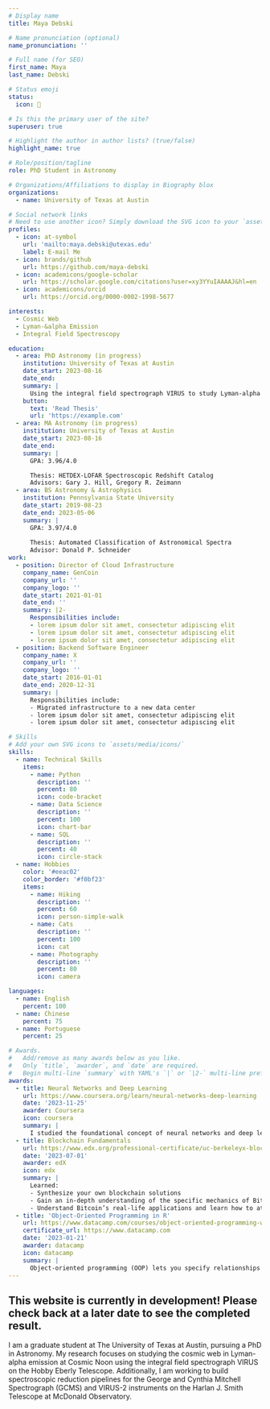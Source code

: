 ```yaml
---
# Display name
title: Maya Debski

# Name pronunciation (optional)
name_pronunciation: ''

# Full name (for SEO)
first_name: Maya
last_name: Debski

# Status emoji
status:
  icon: 🔭

# Is this the primary user of the site?
superuser: true

# Highlight the author in author lists? (true/false)
highlight_name: true

# Role/position/tagline
role: PhD Student in Astronomy

# Organizations/Affiliations to display in Biography blox
organizations:
  - name: University of Texas at Austin

# Social network links
# Need to use another icon? Simply download the SVG icon to your `assets/media/icons/` folder.
profiles:
  - icon: at-symbol
    url: 'mailto:maya.debski@utexas.edu'
    label: E-mail Me
  - icon: brands/github
    url: https://github.com/maya-debski
  - icon: academicons/google-scholar
    url: https://scholar.google.com/citations?user=xy3YYuIAAAAJ&hl=en
  - icon: academicons/orcid
    url: https://orcid.org/0000-0002-1998-5677

interests:
  - Cosmic Web
  - Lyman-&alpha Emission
  - Integral Field Spectroscopy

education:
  - area: PhD Astronomy (in progress)
    institution: University of Texas at Austin
    date_start: 2023-08-16
    date_end: 
    summary: |
      Using the integral field spectrograph VIRUS to study Lyman-alpha emitters at Cosmic Noon to identify and trace cosmic web filaments
    button:
      text: 'Read Thesis'
      url: 'https://example.com'
  - area: MA Astronomy (in progress)
    institution: University of Texas at Austin
    date_start: 2023-08-16
    date_end: 
    summary: |
      GPA: 3.96/4.0

      Thesis: HETDEX-LOFAR Spectroscopic Redshift Catalog
      Advisors: Gary J. Hill, Gregory R. Zeimann
  - area: BS Astronomy & Astrophysics
    institution: Pennsylvania State University
    date_start: 2019-08-23
    date_end: 2023-05-06
    summary: |
      GPA: 3.97/4.0
      
      Thesis: Automated Classification of Astronomical Spectra
      Advisor: Donald P. Schneider
work:
  - position: Director of Cloud Infrastructure
    company_name: GenCoin
    company_url: ''
    company_logo: ''
    date_start: 2021-01-01
    date_end: ''
    summary: |2-
      Responsibilities include:
      - lorem ipsum dolor sit amet, consectetur adipiscing elit
      - lorem ipsum dolor sit amet, consectetur adipiscing elit
      - lorem ipsum dolor sit amet, consectetur adipiscing elit
  - position: Backend Software Engineer
    company_name: X
    company_url: ''
    company_logo: ''
    date_start: 2016-01-01
    date_end: 2020-12-31
    summary: |
      Responsibilities include:
      - Migrated infrastructure to a new data center
      - lorem ipsum dolor sit amet, consectetur adipiscing elit
      - lorem ipsum dolor sit amet, consectetur adipiscing elit

# Skills
# Add your own SVG icons to `assets/media/icons/`
skills:
  - name: Technical Skills
    items:
      - name: Python
        description: ''
        percent: 80
        icon: code-bracket
      - name: Data Science
        description: ''
        percent: 100
        icon: chart-bar
      - name: SQL
        description: ''
        percent: 40
        icon: circle-stack
  - name: Hobbies
    color: '#eeac02'
    color_border: '#f0bf23'
    items:
      - name: Hiking
        description: ''
        percent: 60
        icon: person-simple-walk
      - name: Cats
        description: ''
        percent: 100
        icon: cat
      - name: Photography
        description: ''
        percent: 80
        icon: camera

languages:
  - name: English
    percent: 100
  - name: Chinese
    percent: 75
  - name: Portuguese
    percent: 25

# Awards.
#   Add/remove as many awards below as you like.
#   Only `title`, `awarder`, and `date` are required.
#   Begin multi-line `summary` with YAML's `|` or `|2-` multi-line prefix and indent 2 spaces below.
awards:
  - title: Neural Networks and Deep Learning
    url: https://www.coursera.org/learn/neural-networks-deep-learning
    date: '2023-11-25'
    awarder: Coursera
    icon: coursera
    summary: |
      I studied the foundational concept of neural networks and deep learning. By the end, I was familiar with the significant technological trends driving the rise of deep learning; build, train, and apply fully connected deep neural networks; implement efficient (vectorized) neural networks; identify key parameters in a neural network’s architecture; and apply deep learning to your own applications.
  - title: Blockchain Fundamentals
    url: https://www.edx.org/professional-certificate/uc-berkeleyx-blockchain-fundamentals
    date: '2023-07-01'
    awarder: edX
    icon: edx
    summary: |
      Learned:
      - Synthesize your own blockchain solutions
      - Gain an in-depth understanding of the specific mechanics of Bitcoin
      - Understand Bitcoin’s real-life applications and learn how to attack and destroy Bitcoin, Ethereum, smart contracts and Dapps, and alternatives to Bitcoin’s Proof-of-Work consensus algorithm
  - title: 'Object-Oriented Programming in R'
    url: https://www.datacamp.com/courses/object-oriented-programming-with-s3-and-r6-in-r
    certificate_url: https://www.datacamp.com
    date: '2023-01-21'
    awarder: datacamp
    icon: datacamp
    summary: |
      Object-oriented programming (OOP) lets you specify relationships between functions and the objects that they can act on, helping you manage complexity in your code. This is an intermediate level course, providing an introduction to OOP, using the S3 and R6 systems. S3 is a great day-to-day R programming tool that simplifies some of the functions that you write. R6 is especially useful for industry-specific analyses, working with web APIs, and building GUIs.
---
```


## This website is currently in development! Please check back at a later date to see the completed result.

I am a graduate student at The University of Texas at Austin, pursuing a PhD in Astronomy. My research focuses on studying the cosmic web in Lyman-alpha emission at Cosmic Noon using the integral field spectrograph VIRUS on the Hobby Eberly Telescope. Additionally, I am working to build spectroscopic reduction pipelines for the George and Cynthia Mitchell Spectrograph (GCMS) and VIRUS-2 instruments on the Harlan J. Smith Telescope at McDonald Observatory.
